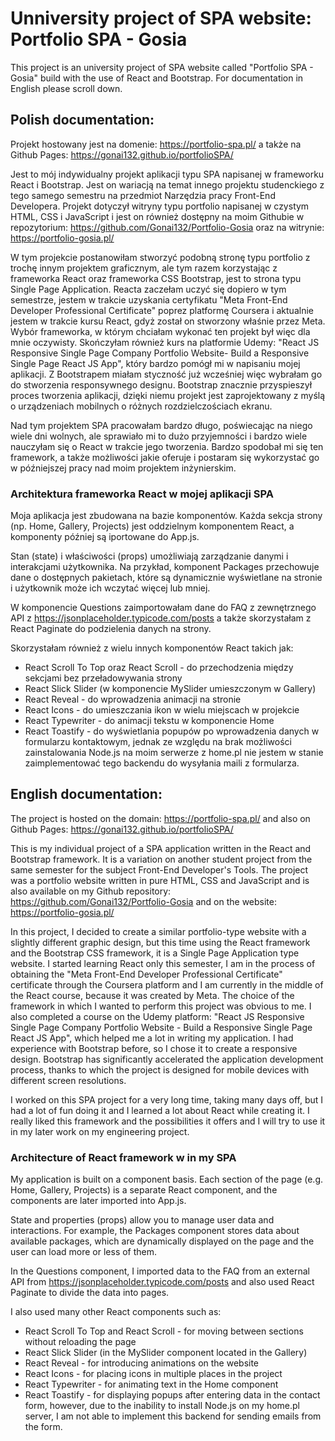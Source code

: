 #  Unniversity project of SPA website: Portfolio SPA - Gosia

This project is an university project of SPA website called "Portfolio SPA - Gosia" build with the use of React and Bootstrap. For documentation in English please scroll down.

## Polish documentation:

Projekt hostowany jest na domenie: https://portfolio-spa.pl/ a także na Github Pages: https://gonai132.github.io/portfolioSPA/

Jest to mój indywidualny projekt aplikacji typu SPA napisanej w frameworku React i Bootstrap. Jest on wariacją na temat innego projektu studenckiego z tego samego semestru na przedmiot Narzędzia pracy Front-End Developera. Projekt dotyczył witryny typu portfolio napisanej w czystym HTML, CSS i JavaScript i jest on również dostępny na moim Githubie w repozytorium: https://github.com/Gonai132/Portfolio-Gosia oraz na witrynie: https://portfolio-gosia.pl/ 

W tym projekcie postanowiłam stworzyć podobną stronę typu portfolio z trochę innym projektem graficznym, ale tym razem korzystając z frameworka React oraz frameworka CSS Bootstrap, jest to strona typu Single Page Application. Reacta zaczełam uczyć się dopiero w tym semestrze, jestem w trakcie uzyskania certyfikatu "Meta Front-End Developer Professional Certificate" poprez platformę Coursera i aktualnie jestem w trakcie kursu React, gdyż został on stworzony właśnie przez Meta. Wybór frameworka, w którym chciałam wykonać ten projekt był więc dla mnie oczywisty. Skończyłam również kurs na platformie Udemy: "React JS Responsive Single Page Company Portfolio Website- Build a Responsive Single Page React JS App", który bardzo pomógł mi w napisaniu mojej aplikacji. Z Bootstrapem miałam styczność już wcześniej więc wybrałam go do stworzenia responsywnego designu. Bootstrap znacznie przyspieszył proces tworzenia aplikacji, dzięki niemu projekt jest zaprojektowany z myślą o urządzeniach mobilnych o różnych rozdzielczościach ekranu.

Nad tym projektem SPA pracowałam bardzo długo, poświecając na niego wiele dni wolnych, ale sprawiało mi to dużo przyjemności i bardzo wiele nauczyłam się o React w trakcie jego tworzenia. Bardzo spodobał mi się ten framework, a także możliwości jakie oferuje i postaram się wykorzystać go w późniejszej pracy nad moim projektem inżynierskim.

### Architektura frameworka React w mojej aplikacji SPA
Moja aplikacja jest zbudowana na bazie komponentów. Każda sekcja strony (np. Home, Gallery, Projects) jest oddzielnym komponentem React, a komponenty później są iportowane do App.js.

 Stan (state) i właściwości (props) umożliwiają zarządzanie danymi i interakcjami użytkownika. Na przykład, komponent Packages przechowuje dane o dostępnych pakietach, które są dynamicznie wyświetlane na stronie i użytkownik może ich wczytać więcej lub mniej.

 W komponencie Questions zaimportowałam dane do FAQ z zewnętrznego API z https://jsonplaceholder.typicode.com/posts a także skorzystałam z React Paginate do podzielenia danych na strony.

 Skorzystałam również z wielu innych komponentów React takich jak:
 - React Scroll To Top oraz React Scroll - do przechodzenia między sekcjami bez przeładowywania strony
 - React Slick Slider (w komponencie MySlider umieszczonym w Gallery)
 - React Reveal - do wprowadzenia animacji na stronie
 - React Icons - do umieszczania ikon w wielu miejscach w projekcie
 - React Typewriter - do animacji tekstu w komponencie Home
 - React Toastify - do wyświetlania popupów po wprowadzenia danych w formularzu kontaktowym, jednak ze względu na brak możliwości zainstalowania Node.js na moim serwerze z home.pl nie jestem w stanie zaimplementować tego backendu do wysyłania maili z formularza.

## English documentation:

The project is hosted on the domain: https://portfolio-spa.pl/ and also on Github Pages: https://gonai132.github.io/portfolioSPA/

This is my individual project of a SPA application written in the React and Bootstrap framework. It is a variation on another student project from the same semester for the subject Front-End Developer's Tools. The project was a portfolio website written in pure HTML, CSS and JavaScript and is also available on my Github repository: https://github.com/Gonai132/Portfolio-Gosia and on the website: https://portfolio-gosia.pl/

In this project, I decided to create a similar portfolio-type website with a slightly different graphic design, but this time using the React framework and the Bootstrap CSS framework, it is a Single Page Application type website. I started learning React only this semester, I am in the process of obtaining the "Meta Front-End Developer Professional Certificate" certificate through the Coursera platform and I am currently in the middle of the React course, because it was created by Meta. The choice of the framework in which I wanted to perform this project was obvious to me. I also completed a course on the Udemy platform: "React JS Responsive Single Page Company Portfolio Website - Build a Responsive Single Page React JS App", which helped me a lot in writing my application. I had experience with Bootstrap before, so I chose it to create a responsive design. Bootstrap has significantly accelerated the application development process, thanks to which the project is designed for mobile devices with different screen resolutions.

I worked on this SPA project for a very long time, taking many days off, but I had a lot of fun doing it and I learned a lot about React while creating it. I really liked this framework and the possibilities it offers and I will try to use it in my later work on my engineering project.

### Architecture of React framework w in my SPA

My application is built on a component basis. Each section of the page (e.g. Home, Gallery, Projects) is a separate React component, and the components are later imported into App.js.

 State and properties (props) allow you to manage user data and interactions. For example, the Packages component stores data about available packages, which are dynamically displayed on the page and the user can load more or less of them.

 In the Questions component, I imported data to the FAQ from an external API from https://jsonplaceholder.typicode.com/posts and also used React Paginate to divide the data into pages.

 I also used many other React components such as:
 - React Scroll To Top and React Scroll - for moving between sections without reloading the page
 - React Slick Slider (in the MySlider component located in the Gallery)
 - React Reveal - for introducing animations on the website
 - React Icons - for placing icons in multiple places in the project
 - React Typewriter - for animating text in the Home component
 - React Toastify - for displaying popups after entering data in the contact form, however, due to the inability to install Node.js on my home.pl server, I am not able to implement this backend for sending emails from the form.